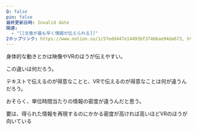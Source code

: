 ```yaml
---
Q: false
pin: false
最終更新日時: Invalid date
関連:
  - "[[文章が最も早く情報が伝えられる]]"
2ホップリンク: https://www.notion.so/1c57edd447e14493bf37466ae94da673, https://www.notion.so/f74f4507613c4cb09f07ab02439a36a9
---
```

  

身体的な動きとかは映像やVRのほうが伝えやすい。

  

この違いは何だろう。

テキストで伝えるのが得意なことと、VRで伝えるのが得意なことは何が違うんだろう。

  

おそらく、単位時間当たりの情報の密度が違うんだと思う。

要は、得られた情報を再現するのにかかる密度が高ければ高いほどVRのほうが向いている